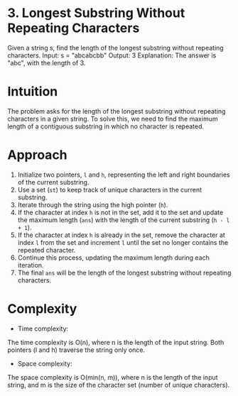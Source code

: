 # 3. Longest Substring Without Repeating Characters
Given a string s, find the length of the longest 
substring  without repeating characters.
Input: s = "abcabcbb"
Output: 3
Explanation: The answer is "abc", with the length of 3.

# Intuition
<!-- Describe your first thoughts on how to solve this problem. -->
The problem asks for the length of the longest substring without repeating characters in a given string. To solve this, we need to find the maximum length of a contiguous substring in which no character is repeated.
# Approach
<!-- Describe your approach to solving the problem. -->
1. Initialize two pointers, `l` and `h`, representing the left and right boundaries of the current substring.
2. Use a set (`st`) to keep track of unique characters in the current substring.
3. Iterate through the string using the high pointer (`h`).
4. If the character at index `h` is not in the set, add it to the set and update the maximum length (`ans`) with the length of the current substring (`h - l + 1`).
5. If the character at index `h` is already in the set, remove the character at index `l` from the set and increment `l` until the set no longer contains the repeated character.
6. Continue this process, updating the maximum length during each iteration.
7. The final `ans` will be the length of the longest substring without repeating characters.

# Complexity
- Time complexity:
<!-- Add your time complexity here, e.g. $$O(n)$$ -->
The time complexity is O(n), where n is the length of the input string. Both pointers (l and h) traverse the string only once.

- Space complexity:
<!-- Add your space complexity here, e.g. $$O(n)$$ -->
The space complexity is O(min(n, m)), where n is the length of the input string, and m is the size of the character set (number of unique characters). 